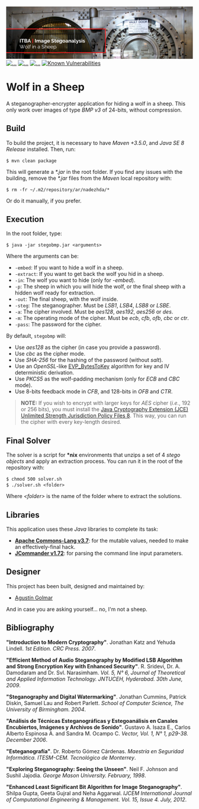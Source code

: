 [![...](res/image/readme-header.bmp)](https://img.shields.io/badge/Password-fuckyou-red.svg)
[![...](https://img.shields.io/badge/license-WTFPL%20v2.0-red.svg)](https://github.com/agustin-golmar/Wolf-in-a-Sheep/blob/master/LICENSE.md)
[![...](https://img.shields.io/badge/release-v1.0.1-blue.svg)](https://github.com/agustin-golmar/Wolf-in-a-Sheep/releases)
[![...](https://www.travis-ci.com/agustin-golmar/Wolf-in-a-Sheep.svg?branch=master)](https://www.travis-ci.com/agustin-golmar/Wolf-in-a-Sheep)
[![Known Vulnerabilities](https://snyk.io/test/github/agustin-golmar/Wolf-in-a-Sheep/badge.svg?targetFile=pom.xml)](https://snyk.io/test/github/agustin-golmar/Wolf-in-a-Sheep?targetFile=pom.xml)

# Wolf in a Sheep

A steganographer-encrypter application for hiding a wolf in a sheep. This only
work over images of type _BMP v3_ of 24-bits, without compression.

## Build

To build the project, it is necessary to have _Maven +3.5.0_, and
_Java SE 8 Release_ installed. Then, run:

```
$ mvn clean package
```

This will generate a _\*.jar_ in the root folder. If you find any issues with
the building, remove the _\*.jar_ files from the _Maven_ local repository
with:

```
$ rm -fr ~/.m2/repository/ar/nadezhda/*
```

Or do it manually, if you prefer.

## Execution

In the root folder, type:

```
$ java -jar stegobmp.jar <arguments>
```

Where the arguments can be:

* `-embed`: If you want to hide a wolf in a sheep.
* `-extract`: If you want to get back the wolf you hid in a sheep.
* `-in`: The wolf you want to hide (only for _-embed_).
* `-p`: The sheep in which you will hide the wolf, or the final sheep with a
hidden wolf ready for extraction.
* `-out`: The final sheep, with the wolf inside.
* `-steg`: The steganographer. Must be _LSB1_, _LSB4_, _LSB8_ or _LSBE_.
* `-a`: The cipher involved. Must be _aes128_, _aes192_, _aes256_ or _des_.
* `-m`: The operating mode of the cipher. Must be _ecb_, _cfb_, _ofb_, _cbc_ or _ctr_.
* `-pass`: The password for the cipher.

By default, `stegobmp` will:

* Use _aes128_ as the cipher (in case you provide a password).
* Use _cbc_ as the cipher mode.
* Use _SHA-256_ for the hashing of the password (without _salt_).
* Use an _OpenSSL_-like [EVP_BytesToKey](https://www.openssl.org/docs/man1.1.0/crypto/EVP_BytesToKey.html)
algorithm for key and IV deterministic derivation.
* Use _PKCS5_ as the wolf-padding mechanism (only for _ECB_ and _CBC_ mode).
* Use 8-bits feedback mode in _CFB_, and 128-bits in _OFB_ and _CTR_.

> __NOTE:__ If you wish to encrypt with larger keys for _AES_ cipher (_i.e._,
> 192 or 256 bits), you must install the [Java Cryptography Extension (JCE)
> Unlimited Strength Jurisdiction Policy Files 8](http://www.oracle.com/technetwork/java/javase/downloads/jce8-download-2133166.html).
> This way, you can run the cipher with every key-length desired.

## Final Solver

The solver is a script for __\*nix__ environments that unzips a set of 4
_stego objects_ and apply an extraction process. You can run it in the root
of the repository with:

```
$ chmod 500 solver.sh
$ ./solver.sh <folder>
```

Where _\<folder\>_ is the name of the folder where to extract the solutions.

## Libraries

This application uses these _Java_ libraries to complete its task:

* __[Apache Commons-Lang v3.7](https://commons.apache.org/proper/commons-lang/)__:
for the mutable values, needed to make an effectively-final hack.
* __[JCommander v1.72](http://jcommander.org/)__: for parsing the command line
input parameters.

## Designer

This project has been built, designed and maintained by:

* [Agustín Golmar](https://github.com/agustin-golmar)

And in case you are asking yourself... no, I'm not a sheep.

## Bibliography

__"Introduction to Modern Cryptography"__. Jonathan Katz and Yehuda Lindell.
_1st Edition. CRC Press. 2007_.

__"Efficient Method of Audio Steganography by Modified LSB Algorithm and
Strong Encryption Key with Enhanced Security"__. R. Sridevi, Dr. A. Damodaram
and Dr. Svl. Narasimham. _Vol. 5, N° 6, Journal of Theoretical and Applied
Information Technology. JNTUCEH, Hyderabad. 30th June, 2009_.

__"Steganography and Digital Watermarking"__. Jonathan Cummins, Patrick
Diskin, Samuel Lau and Robert Parlett. _School of Computer Science, The
University of Birmingham. 2004_.

__"Análisis de Técnicas Esteganográficas y Estegoanálisis en Canales
Encubiertos, Imágenes y Archivos de Sonido"__. Gustavo A. Isaza E., Carlos
Alberto Espinosa A. and Sandra M. Ocampo C. _Vector, Vol. 1, N° 1, p29-38.
December 2006_.

__"Esteganografía"__. Dr. Roberto Gómez Cárdenas. _Maestría en Seguridad
Informática. ITESM-CEM. Tecnológico de Monterrey_.

__"Exploring Steganography: Seeing the Unseen"__. Neil F. Johnson and Sushil
Jajodia. _George Mason University. February, 1998_.

__"Enhanced Least Significant Bit Algorithm for Image Steganography"__. Shilpa
Gupta, Geeta Gujral and Neha Aggarwal. _IJCEM International Journal of
Computational Engineering & Management. Vol. 15, Issue 4. July, 2012_.
